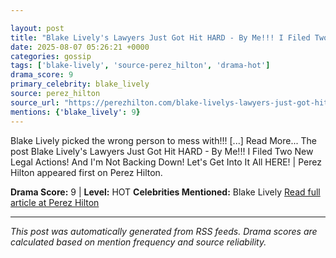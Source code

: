 ```yaml
---

layout: post
title: "Blake Lively's Lawyers Just Got Hit HARD - By Me!!! I Filed Two New Legal Actions! And I'm Not Backing Down! Let's Get Into It All HERE! | Perez Hilton"""
date: 2025-08-07 05:26:21 +0000
categories: gossip
tags: ['blake-lively', 'source-perez_hilton', 'drama-hot']
drama_score: 9
primary_celebrity: blake_lively
source: perez_hilton
source_url: "https://perezhilton.com/blake-livelys-lawyers-just-got-hit-hard-by-me-i-filed-two-new-legal-actions-and-im-not-backing-down-lets-get-into-it-all-here-perez-hilton/"""
mentions: {'blake_lively': 9}
---
```


Blake Lively picked the wrong person to mess with!!! [...] Read More... The post Blake Lively's Lawyers Just Got Hit HARD - By Me!!! I Filed Two New Legal Actions! And I'm Not Backing Down! Let's Get Into It All HERE! | Perez Hilton appeared first on Perez Hilton.

**Drama Score:** 9 | **Level:** HOT **Celebrities Mentioned:** Blake Lively [Read full article at Perez Hilton](https://perezhilton.com/blake-livelys-lawyers-just-got-hit-hard-by-me-i-filed-two-new-legal-actions-and-im-not-backing-down-lets-get-into-it-all-here-perez-hilton/)

---

*This post was automatically generated from RSS feeds. Drama scores are calculated based on mention frequency and source reliability.*